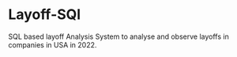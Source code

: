 # Layoff-SQl
SQL based layoff Analysis System to analyse and observe layoffs in companies in USA in 2022.
